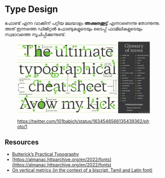 # Type Design

ഫോണ്ട് എന്ന വാക്കിന് പറ്റിയ മലയാളം **അക്ഷരക്കൂട്ട്** എന്നാണെന്നു തോന്നുന്നു. അത് ഇന്നത്തെ ഡിജിറ്റൽ ഫോണ്ടുകളുടെയും ടൈപ്പ് ഫാമിലികളുടെയും സ്വഭാവത്തെ സൂചിപ്പിക്കുന്നുണ്ട്.&#x20;

<figure><img src="../../.gitbook/assets/image.png" alt=""><figcaption><p><a href="https://twitter.com/101babich/status/1634546566135439362/photo/1">https://twitter.com/101babich/status/1634546566135439362/photo/1</a></p></figcaption></figure>

## Resources

* [Butterick’s Practical Typography](https://practicaltypography.com/)
* [https://almanac.httparchive.org/en/2022/fonts](https://almanac.httparchive.org/en/2022/fonts)
* [On vertical metrics (in the context of a biscript, Tamil and Latin font)](https://typedrawers.com/discussion/4554/on-vertical-metrics-in-the-context-of-a-biscript-tamil-and-latin-font)
